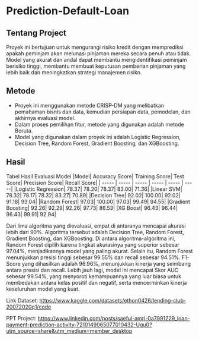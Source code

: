 # Prediction-Default-Loan

## Tentang Project
   Proyek ini bertujuan untuk mengurangi risiko kredit dengan memprediksi apakah peminjam akan melunasi pinjaman mereka secara penuh atau tidak. Model yang akurat dan andal dapat membantu mengidentifikasi peminjam berisiko tinggi, membantu membuat keputusan pemberian pinjaman yang lebih baik dan meningkatkan strategi manajemen risiko.

## Metode
* Proyek ini menggunakan metode CRISP-DM yang melibatkan pemahaman bisnis dan data, kemudian persiapan data, pemodelan, dan akhirnya evaluasi model.
* Dalam proses pemilihan fitur, metode yang digunakan adalah metode Boruta.
* Model yang digunakan dalam proyek ini adalah Logistic Regression, Decision Tree, Random Forest, Gradient Boosting, dan XGBoosting.

## Hasil
Tabel Hasil Evaluasi Model
|Model|	Accuracy Score|	Training Score|	Test Score|	Precision Score|	Recall Score|
| ----- | ----- | ----- | ----- | ----- | -----|
|Logistic Regression|	78.37|	78.20|	78.37|	83.00|	71.36|
|Linear SVM|	78.32|	78.17|	78.32|	83.27|	70.89|
|Decision Tree|	92.02|	100.00|	92.02|	91.18|	93.04|
|Random Forest|	97.03|	100.00|	97.03|	99.49|	94.55|
|Gradient Boosting|	92.26|	92.29|	92.26|	97.73|	86.53|
|XG Boost|	96.43|	96.44|	96.43|	99.91|	92.94|

  Dari lima algoritma yang dievaluasi, empat di antaranya mencapai akurasi lebih dari 90%. Algoritma tersebut adalah Decision Tree, Random Forest, Gradient Boosting, dan XGBoosting. Di antara algoritma-algoritma ini, Random Forest dipilih karena tingkat akurasinya yang superior sebesar 97.04%, menjadikannya model yang paling akurat. Selain itu, Random Forest menunjukkan presisi tinggi sebesar 99.55% dan recall sebesar 94.51%. F1-Score yang dihasilkan adalah 96.96%, menunjukkan kinerja yang seimbang antara presisi dan recall. Lebih jauh lagi, model ini mencapai Skor AUC sebesar 99.54%, yang menyoroti kemampuannya yang luar biasa untuk membedakan antara kelas positif dan negatif, serta mencerminkan kinerja keseluruhan model yang kuat.

Link Dataset: https://www.kaggle.com/datasets/ethon0426/lending-club-20072020q1/code

PPT Project: https://www.linkedin.com/posts/saeful-amri-0a7991229_loan-payment-prediction-activity-7210149065077010432-Ugu0?utm_source=share&utm_medium=member_desktop
